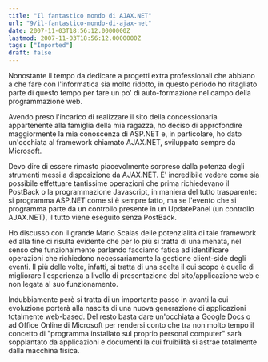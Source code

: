 ```yaml
---
title: "Il fantastico mondo di AJAX.NET"
url: "9/il-fantastico-mondo-di-ajax-net"
date: 2007-11-03T18:56:12.0000000Z
lastmod: 2007-11-03T18:56:12.0000000Z
tags: ["Imported"]
draft: false
---
```

<p>Nonostante il tempo da dedicare a progetti extra professionali che abbiano a che fare con l'informatica sia molto ridotto, in questo periodo ho ritagliato parte di questo tempo per fare un po' di auto-formazione nel campo della programmazione web.</p>
<p>Avendo preso l'incarico di realizzare il sito della concessionaria appartenente alla famiglia della mia ragazza, ho deciso di approfondire maggiormente la mia conoscenza di ASP.NET e, in particolare, ho dato un'occhiata al framework chiamato AJAX.NET, sviluppato sempre da Microsoft.</p>
<p>Devo dire di essere rimasto piacevolmente sorpreso dalla potenza degli strumenti messi a disposizione da AJAX.NET. E' incredibile vedere come sia possibile effettuare tantissime operazioni che prima richiedevano il PostBack o la programmazione Javascript, in maniera del tutto trasparente: si programma ASP.NET come si è sempre fatto, ma se l'evento che si programma parte da un controllo presente in un UpdatePanel (un controllo AJAX.NET), il tutto viene eseguito senza PostBack.</p>
<p>Ho discusso con il grande Mario Scalas delle potenzialità di tale framework ed alla fine ci risulta evidente che per lo più si tratta di una menata, nel senso che funzionalmente parlando facciamo fatica ad identificare operazioni che richiedono necessariamente la gestione client-side degli eventi. Il più delle volte, infatti, si tratta di una scelta il cui scopo è quello di migliorare l'esperienza a livello di presentazione del sito/applicazione web e non legata al suo funzionamento.</p>
<p>Indubbiamente però si tratta di un importante passo in avanti la cui evoluzione porterà alla nascita di una nuova generazione di applicazioni totalmente web-based. Del resto basta dare un'occhiata a <a target="_blank" href="http://docs.google.com/">Google Docs</a> o ad Office Online di Microsoft per rendersi conto che tra non molto tempo il concetto di "programma installato sul proprio personal computer" sarà soppiantato da applicazioni e documenti la cui fruibilità si astrae totalmente dalla macchina fisica.</p>